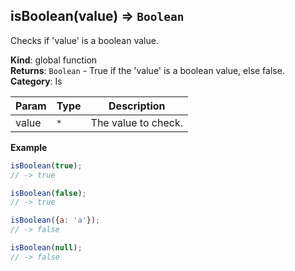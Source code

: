 <a name="isBoolean"></a>

## isBoolean(value) ⇒ <code>Boolean</code>
Checks if 'value' is a boolean value.

**Kind**: global function  
**Returns**: <code>Boolean</code> - True if the 'value' is a boolean value, else false.  
**Category**: Is  

| Param | Type | Description |
| --- | --- | --- |
| value | <code>\*</code> | The value to check. |

**Example**  
```js
isBoolean(true);
// -> true

isBoolean(false);
// -> true

isBoolean({a: 'a'});
// -> false

isBoolean(null);
// -> false
```
